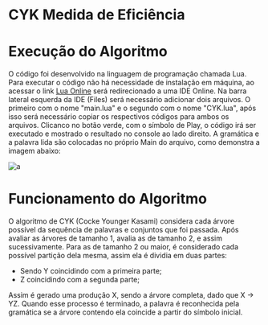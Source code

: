 # **CYK Medida de Eficiência**
# **Execução do Algoritmo**

O código foi desenvolvido na linguagem de programação chamada Lua. Para executar o código não há necessidade de instalação em máquina, ao acessar o link [Lua Online](https://repl.it/languages/lua) será redirecionado a uma IDE Online. Na barra lateral esquerda da IDE (Files) será necessário adicionar dois arquivos. O primeiro com o nome "main.lua" e o segundo com o nome "CYK.lua", após isso será necessário copiar os respectivos códigos para ambos os arquivos. Clicanco no botão verde, com o símbolo de Play, o código irá ser executado e mostrado o resultado no console ao lado direito. A gramática e a palavra lida são colocadas no próprio Main do arquivo, como demonstra a imagem abaixo:

![a](https://user-images.githubusercontent.com/37597728/83466266-f306cb80-a44c-11ea-8ebf-62ddaadc6a81.png)

# **Funcionamento do Algoritmo**

O algoritmo de CYK (Cocke Younger Kasami) considera cada árvore possível da sequência de palavras e conjuntos que foi passada. Após avaliar as árvores de tamanho 1, avalia as de tamanho 2, e assim sucessivamente. Para as de tamanho 2 ou maior, é considerado cada possível partição dela mesma, assim ela é dividia em duas partes:
  - Sendo Y coincidindo com a primeira parte;
  - Z coincidindo com a segunda parte;

Assim é gerado uma produção X, sendo a árvore completa, dado que X -> YZ. Quando esse processo é terminado, a palavra é reconhecida pela gramática se a árvore contendo ela coincide a partir do símbolo inicial.
